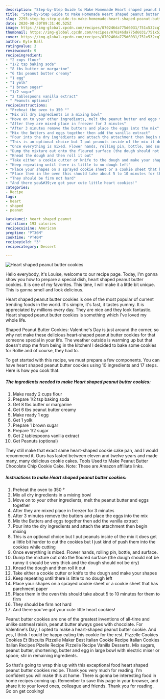 ```yaml
---
description: "Step-by-Step Guide to Make Homemade Heart shaped peanut butter cookies"
title: "Step-by-Step Guide to Make Homemade Heart shaped peanut butter cookies"
slug: 2293-step-by-step-guide-to-make-homemade-heart-shaped-peanut-butter-cookies
date: 2020-08-30T09:31:40.525Z
image: https://img-global.cpcdn.com/recipes/070246da775d6031/751x532cq70/heart-shaped-peanut-butter-cookies-recipe-main-photo.jpg
thumbnail: https://img-global.cpcdn.com/recipes/070246da775d6031/751x532cq70/heart-shaped-peanut-butter-cookies-recipe-main-photo.jpg
cover: https://img-global.cpcdn.com/recipes/070246da775d6031/751x532cq70/heart-shaped-peanut-butter-cookies-recipe-main-photo.jpg
author: Kyle Ball
ratingvalue: 3
reviewcount: 9
recipeingredient:
- "2 cups flour"
- "1/2 tsp baking soda"
- "8 tbs butter or margarine"
- "6 tbs peanut butter creamy"
- "1 egg"
- "1 yolk"
- "1 brown sugar"
- "1/2 sugar"
- "2 tablespoons vanilla extract"
- " Peanuts optional"
recipeinstructions:
- "Preheat the oven to 350 °"
- "Mix all dry ingredients in a mixing bowl"
- "Move on to your other ingredients, melt the peanut butter and eggs together"
- "After they are mixed place in freezer for 3 minutes"
- "After 3 minutes remove the butters and place the eggs into the mix"
- "Mix the Butters and eggs together then add the vanilla extract"
- "Pour into the dry ingredients and attach the attachment then begin mixing"
- "This is an optional choice but I put peanuts inside of the mix it does get a little bit harder to cut the cookies but I just kind of push them into the cookies while cutting"
- "Once everything is mixed. Flower hands, rolling pin, bottle, and surface."
- "Dump the mixture out onto the floured surface (the dough should not be runny it should be very thick and the dough should not be dry)"
- "Knead the dough and then roll it out"
- "Take either a cookie cutter or knife to the dough and make your shapes"
- "Keep repeating until there is little to no dough left"
- "Place your shapes on a sprayed cookie sheet or a cookie sheet that has parchment paper"
- "Place them in the oven this should take about 5 to 10 minutes for them to firm"
- "They should be firm not hard"
- "And there you&#39;ve got your cute little heart cookies!"
categories:
- Recipe
tags:
- heart
- shaped
- peanut

katakunci: heart shaped peanut 
nutrition: 193 calories
recipecuisine: American
preptime: "PT36M"
cooktime: "PT46M"
recipeyield: "3"
recipecategory: Dessert

---
```



![Heart shaped peanut butter cookies](https://img-global.cpcdn.com/recipes/070246da775d6031/751x532cq70/heart-shaped-peanut-butter-cookies-recipe-main-photo.jpg)

Hello everybody, it's Louise, welcome to our recipe page. Today, I'm gonna show you how to prepare a special dish, heart shaped peanut butter cookies. It is one of my favorites. This time, I will make it a little bit unique. This is gonna smell and look delicious.

Heart shaped peanut butter cookies is one of the most popular of current trending foods in the world. It's simple, it's fast, it tastes yummy. It is appreciated by millions every day. They are nice and they look fantastic. Heart shaped peanut butter cookies is something which I've loved my whole life.

Shaped Peanut Butter Cookies: Valentine&#39;s Day is just around the corner, so why not make these delicious heart-shaped peanut butter cookies for that someone special in your life. The weather outside is warming up but that doesn&#39;t stop me from being in the kitchen! I decided to bake some cookies for Rollie and of course, they had to.


To get started with this recipe, we must prepare a few components. You can have heart shaped peanut butter cookies using 10 ingredients and 17 steps. Here is how you cook that.

<!--inarticleads1-->

##### The ingredients needed to make Heart shaped peanut butter cookies:

1. Make ready 2 cups flour
1. Prepare 1/2 tsp baking soda
1. Get 8 tbs butter or margarine
1. Get 6 tbs peanut butter creamy
1. Make ready 1 egg
1. Get 1 yolk
1. Prepare 1 brown sugar
1. Prepare 1/2 sugar
1. Get 2 tablespoons vanilla extract
1. Get  Peanuts (optional)


They still make that exact same heart-shaped cookie cake pan, and I would recommend it. Ours has lasted between eleven and twelve years and made many, many delicious cookie cakes. Tools Used to Make Peanut Butter Chocolate Chip Cookie Cake. Note: These are Amazon affiliate links. 

<!--inarticleads2-->

##### Instructions to make Heart shaped peanut butter cookies:

1. Preheat the oven to 350 °
1. Mix all dry ingredients in a mixing bowl
1. Move on to your other ingredients, melt the peanut butter and eggs together
1. After they are mixed place in freezer for 3 minutes
1. After 3 minutes remove the butters and place the eggs into the mix
1. Mix the Butters and eggs together then add the vanilla extract
1. Pour into the dry ingredients and attach the attachment then begin mixing
1. This is an optional choice but I put peanuts inside of the mix it does get a little bit harder to cut the cookies but I just kind of push them into the cookies while cutting
1. Once everything is mixed. Flower hands, rolling pin, bottle, and surface.
1. Dump the mixture out onto the floured surface (the dough should not be runny it should be very thick and the dough should not be dry)
1. Knead the dough and then roll it out
1. Take either a cookie cutter or knife to the dough and make your shapes
1. Keep repeating until there is little to no dough left
1. Place your shapes on a sprayed cookie sheet or a cookie sheet that has parchment paper
1. Place them in the oven this should take about 5 to 10 minutes for them to firm
1. They should be firm not hard
1. And there you&#39;ve got your cute little heart cookies!


Peanut butter cookies are one of the greatest inventions of all-time and unlike oatmeal raisin, peanut butter always goes with chocolate. For Valentine&#39;s Day, I opted to make a heart-shaped peanut butter cookie. And yes, I think I could be happy eating this cookie for the rest. Pizzelle Cookies Cookies Et Biscuits Pizzelle Maker Best Italian Cookie Recipe Italian Cookies Italian Recipes Pizelle Recipe Pizzelle Recipe Vanilla Desserts. Mix sugars, peanut butter, shortening, butter and egg in large bowl with electric mixer or spoon; stir in remaining ingredients. 

So that's going to wrap this up with this exceptional food heart shaped peanut butter cookies recipe. Thank you very much for reading. I'm confident you will make this at home. There is gonna be interesting food in home recipes coming up. Remember to save this page in your browser, and share it to your loved ones, colleague and friends. Thank you for reading. Go on get cooking!
